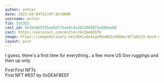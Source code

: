 ```yaml
---
author: entter
date: 2025-03-04T12:07:35+0000
username: entter
fid: 335383
cast_id: 0x3beb65f65aebd775ae0cda18229d3073ad88ea08
cast: https://warpcast.com/entter/0x3beb65f6
image: https://imagedelivery.net/BXluQx4ige9GuW0Ia56BHw/8ffab233-4ec4-4acd-84af-5da7fa8dea00/original
layout: post
---
```

I guess, there's a first time for everything.. a few more US Gov ruggings and then up only  
  
First First NFTs  
First NFT #937 by 0xDEAFBEEF  

<img src='https://imagedelivery.net/BXluQx4ige9GuW0Ia56BHw/8ffab233-4ec4-4acd-84af-5da7fa8dea00/original' alt='' referrerpolicy='no-referrer'/>